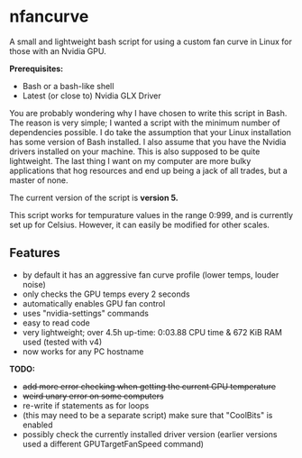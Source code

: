 # nfancurve
A small and lightweight bash script for using a custom fan curve in Linux for those with an Nvidia GPU.

**Prerequisites:**
- Bash or a bash-like shell
- Latest (or close to) Nvidia GLX Driver

You are probably wondering why I have chosen to write this script in Bash. The reason is very simple; I wanted a script with the minimum number of dependencies possible. I do take the assumption that your Linux installation has some version of Bash installed. I also assume that you have the Nvidia drivers installed on your machine.
This is also supposed to be quite lightweight. The last thing I want on my computer are more bulky applications that hog resources and end up being a jack of all trades, but a master of none.

The current version of the script is **version 5.**

This script works for tempurature values in the range 0:999, and is currently set up for Celsius. However, it can easily be modified for other scales.

## Features
- by default it has an aggressive fan curve profile (lower temps, louder noise)
- only checks the GPU temps every 2 seconds
- automatically enables GPU fan control
- uses "nvidia-settings" commands
- easy to read code
- very lightweight; over 4.5h up-time: 0:03.88 CPU time & 672 KiB RAM used (tested with v4)
- now works for any PC hostname

**TODO:**
- ~~add more error checking when getting the current GPU temperature~~
- ~~weird unary error on some computers~~
- re-write if statements as for loops
- (this may need to be a separate script) make sure that "CoolBits" is enabled
- possibly check the currently installed driver version (earlier versions used a different GPUTargetFanSpeed command)
